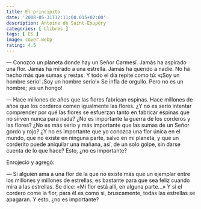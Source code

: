 ```yaml
---
title: El principito 
date: '2008-05-31T12:11:00.015+02:00'
description: Antoine de Saint-Exupéry
categories: [ Llibres ]
tags: [ ES ]
image: cover.webp
rating: 4.5
---
```


&mdash; Conozco un planeta donde hay un Señor Carmesí. Jamás ha aspirado una flor. Jamás ha mirado a una estrella. Jamás ha querido a nadie. No ha hecho más que sumas y restas. Y todo el día repite como tú: «¡Soy un hombre serio! ¡Soy un hombre serio!» Se infla de orgullo. Pero no es un hombre; ¡es un hongo!

&mdash; Hace millones de años que las flores fabrican espinas. Hace millones de años que los corderos comen igualmente las flores. ¿Y no es serio intentar comprender por qué las flores se esfuerzan tanto en fabricar espinas que no sirven nunca para nada? ¿No es importante la guerra de los corderos y las flores? ¿No es más serio y más importante que las sumas de un Señor gordo y rojo? ¿Y no es importante que yo conozca una flor única en el mundo, que no existe en ninguna parte, salvo en mi planeta, y que un corderito puede aniquilar una mañana, así, de un solo golpe, sin darse cuenta de lo que hace? Esto, ¿no es importante?

Enrojeció y agregó:

&mdash; Si alguien ama a una flor de la que no existe más que un ejemplar entre los millones y millones de estrellas, es bastante para que sea feliz cuando mira a las estrellas. Se dice: «Mi flor está allí, en alguna parte...» Y si el cordero come la flor, para él es como si, bruscamente, todas las estrellas se apagaran. Y esto, ¿no es importante?
